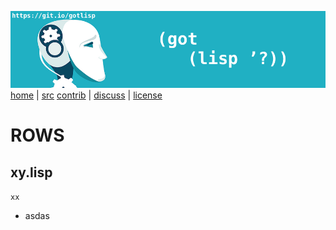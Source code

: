 

<a href="https://git.io/gotlisp"><img src="https://raw.githubusercontent.com/timm/lisp/master/etc/img/gotlisp.png"><br>
[home](http://git.io/gotlisp) | [src](http://github.com/timm/lisp) [contrib](https://github.com/timm/lisp/blob/master/CONTRIBUTING.md) | [discuss](https://github.com/timm/lisp/issues) | [license](https://github.com/timm/lisp/blob/master/LICENSE)

# ROWS




## xy.lisp


`xx `

-   asdas
